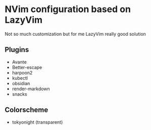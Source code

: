 # NVim configuration based on LazyVim

Not so much customization but for me LazyVim really good solution

## Plugins

- Avante
- Better-escape
- harpoon2
- kubectl
- obsidian
- render-markdown
- snacks

## Colorscheme

- tokyonight (transparent)
